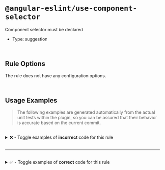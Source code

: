 <!--

  DO NOT EDIT.

  This markdown file was autogenerated using a mixture of the following files as the source of truth for its data:
  - ../../src/rules/use-component-selector.ts
  - ../../tests/rules/use-component-selector/cases.ts

  In order to update this file, it is therefore those files which need to be updated, as well as potentially the generator script:
  - ../../../../tools/scripts/generate-rule-docs.ts

-->

<br>

# `@angular-eslint/use-component-selector`

Component selector must be declared

- Type: suggestion

<br>

## Rule Options

The rule does not have any configuration options.

<br>

## Usage Examples

> The following examples are generated automatically from the actual unit tests within the plugin, so you can be assured that their behavior is accurate based on the current commit.

<br>

<details>
<summary>❌ - Toggle examples of <strong>incorrect</strong> code for this rule</summary>

<br>

#### Default Config

```json
{
  "rules": {
    "@angular-eslint/use-component-selector": [
      "error"
    ]
  }
}
```

<br>

#### ❌ Invalid Code

```ts
@Component()
~~~~~~~~~~~~
class Test {}
```

<br>

---

<br>

#### Default Config

```json
{
  "rules": {
    "@angular-eslint/use-component-selector": [
      "error"
    ]
  }
}
```

<br>

#### ❌ Invalid Code

```ts
@Component()
~~~~~~~~~~~~
class Test {}
```

<br>

---

<br>

#### Default Config

```json
{
  "rules": {
    "@angular-eslint/use-component-selector": [
      "error"
    ]
  }
}
```

<br>

#### ❌ Invalid Code

```ts
@Component({
~~~~~~~~~~~~
  selector: ''
})
~~
class Test {}
```

<br>

---

<br>

#### Default Config

```json
{
  "rules": {
    "@angular-eslint/use-component-selector": [
      "error"
    ]
  }
}
```

<br>

#### ❌ Invalid Code

```ts
@Component({
~~~~~~~~~~~~
  selector: 0
})
~~
class Test {}
```

<br>

---

<br>

#### Default Config

```json
{
  "rules": {
    "@angular-eslint/use-component-selector": [
      "error"
    ]
  }
}
```

<br>

#### ❌ Invalid Code

```ts
@Component({
~~~~~~~~~~~~
  selector: null
})
~~
class Test {}
```

</details>

<br>

---

<br>

<details>
<summary>✅ - Toggle examples of <strong>correct</strong> code for this rule</summary>

<br>

#### Default Config

```json
{
  "rules": {
    "@angular-eslint/use-component-selector": [
      "error"
    ]
  }
}
```

<br>

#### ✅ Valid Code

```ts
@Component({
  selector: 'sg-bar-foo'
})
class Test {}
```

<br>

---

<br>

#### Default Config

```json
{
  "rules": {
    "@angular-eslint/use-component-selector": [
      "error"
    ]
  }
}
```

<br>

#### ✅ Valid Code

```ts
@Component({
  selector: "sg-bar-foo"
})
class Test {}
```

<br>

---

<br>

#### Default Config

```json
{
  "rules": {
    "@angular-eslint/use-component-selector": [
      "error"
    ]
  }
}
```

<br>

#### ✅ Valid Code

```ts
@Component({
  selector: `sg-bar-foo`
})
class Test {}
```

</details>

<br>
